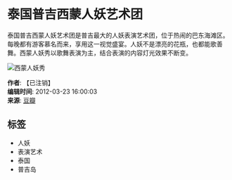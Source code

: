 # 泰国普吉西蒙人妖艺术团

泰国普吉西蒙人妖艺术团是普吉最大的人妖表演艺术团，位于热闹的巴东海滩区。每晚都有游客慕名而来，享用这一视觉盛宴。人妖不是漂亮的花瓶，也都能歌善舞。西蒙人妖秀以歌舞表演为主，结合表演的内容灯光效果不断变。

![西蒙人妖秀](https://img2.doubanio.com/view/note/large/public/p206451524-1.jpg)

**作者**: 【已注销】  
**编辑时间**: 2012-03-23 16:00:03  
**来源**: [豆瓣](https://www.douban.com)  

## 标签
- 人妖
- 表演艺术
- 泰国
- 普吉岛